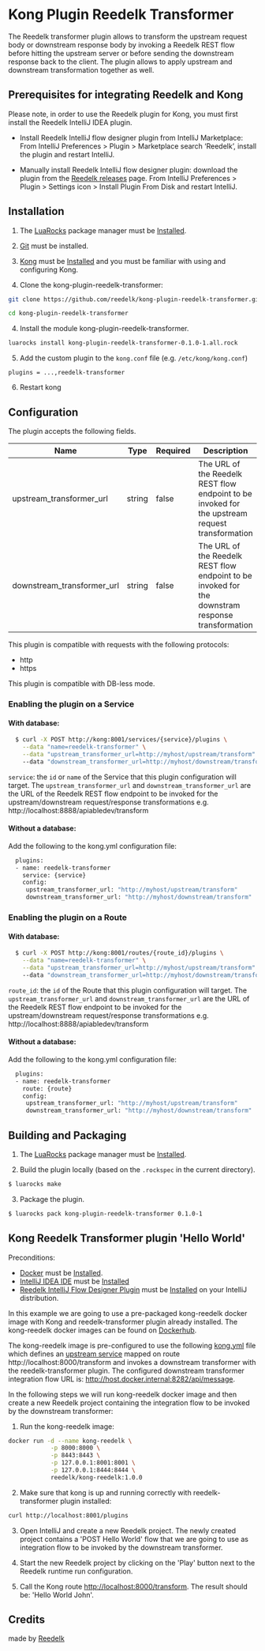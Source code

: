 # Kong Plugin Reedelk Transformer

The Reedelk transformer plugin allows to transform the upstream request body or downstream response body by invoking a Reedelk REST flow before hitting the upstream server or before sending the downstream response back to the client. The plugin allows to apply upstream and downstream transformation together as well.

## Prerequisites for integrating Reedelk and Kong
Please note, in order to use the Reedelk plugin for Kong, you must first install the Reedelk IntelliJ IDEA plugin.

* Install Reedelk IntelliJ flow designer plugin from IntelliJ Marketplace: From IntelliJ Preferences > Plugin > Marketplace search ‘Reedelk’, install the plugin and restart IntelliJ.

* Manually install Reedelk IntelliJ flow designer plugin: download the plugin from the [Reedelk releases](https://www.reedelk.com/documentation/releases) page.
From IntelliJ Preferences > Plugin > Settings icon > Install Plugin From Disk and restart IntelliJ.

## Installation

1. The [LuaRocks](http://luarocks.org) package manager must be [Installed](https://github.com/luarocks/luarocks/wiki/Download).

2. [Git](https://git-scm.com/downloads) must be installed.

2. [Kong](https://getkong.org) must be [Installed](https://getkong.org/install/) and you must be familiar with using and configuring Kong.

3. Clone the kong-plugin-reedelk-transformer:
```bash
git clone https://github.com/reedelk/kong-plugin-reedelk-transformer.git

cd kong-plugin-reedelk-transformer
```

4. Install the module kong-plugin-reedelk-transformer.
```bash
luarocks install kong-plugin-reedelk-transformer-0.1.0-1.all.rock
```

5. Add the custom plugin to the `kong.conf` file (e.g. `/etc/kong/kong.conf`)
```
plugins = ...,reedelk-transformer
```
6. Restart kong

## Configuration

The plugin accepts the following fields.

|Name    |Type|Required|Description                                                             |
|--------|----|--------|------------------------------------------------------------------------|
|upstream_transformer_url|string|false    | The URL of the Reedelk REST flow endpoint to be invoked for the upstream request transformation|
|downstream_transformer_url|string|false    | The URL of the Reedelk REST flow endpoint to be invoked for the downstram response transformation|

This plugin is compatible with requests with the following protocols:

* http
* https

This plugin is compatible with DB-less mode.

### Enabling the plugin on a Service

#### With database:

```bash
  $ curl -X POST http://kong:8001/services/{service}/plugins \
    --data "name=reedelk-transformer" \
    --data "upstream_transformer_url=http://myhost/upstream/transform"
    --data "downstream_transformer_url=http://myhost/downstream/transform"
```

`service`: the `id` or `name` of the Service that this plugin configuration will target. The `upstream_transformer_url` and `downstream_transformer_url` are the URL of the Reedelk REST flow endpoint to be invoked for the upstream/downstream request/response transformations e.g. http://localhost:8888/apiabledev/transform

#### Without a database:
Add the following to the kong.yml configuration file:

```bash
  plugins:
  - name: reedelk-transformer
    service: {service}
    config:
     upstream_transformer_url: "http://myhost/upstream/transform"
     downstream_transformer_url: "http://myhost/downstream/transform"
```

### Enabling the plugin on a Route

#### With database:

```bash
  $ curl -X POST http://kong:8001/routes/{route_id}/plugins \
    --data "name=reedelk-transformer" \
    --data "upstream_transformer_url=http://myhost/upstream/transform"
    --data "downstream_transformer_url=http://myhost/downstream/transform"
```

`route_id`: the `id` of the Route that this plugin configuration will target. The `upstream_transformer_url` and `downstream_transformer_url` are the URL of the Reedelk REST flow endpoint to be invoked for the upstream/downstream request/response transformations e.g. http://localhost:8888/apiabledev/transform

#### Without a database:
Add the following to the kong.yml configuration file:

```bash
  plugins:
  - name: reedelk-transformer
    route: {route}
    config:
     upstream_transformer_url: "http://myhost/upstream/transform"
     downstream_transformer_url: "http://myhost/downstream/transform"
```

## Building and Packaging

1. The [LuaRocks](http://luarocks.org) package manager must be [Installed](https://github.com/luarocks/luarocks/wiki/Download).

2. Build the plugin locally (based on the `.rockspec` in the current directory).

```bash
$ luarocks make
```

3. Package the plugin.

```bash
$ luarocks pack kong-plugin-reedelk-transformer 0.1.0-1
```

## Kong Reedelk Transformer plugin 'Hello World'

Preconditions:

* [Docker](https://www.docker.com/) must be [Installed](https://www.docker.com/get-started).
* [IntelliJ IDEA IDE](https://www.jetbrains.com/idea/) must be [Installed](https://www.jetbrains.com/idea/download)
* [Reedelk IntelliJ Flow Designer Plugin](https://www.reedelk.com/documentation/intellijplugin) must be [Installed](https://www.reedelk.com/documentation/intellijplugin) on your IntelliJ distribution.


In this example we are going to use a pre-packaged kong-reedelk docker image with Kong and reedelk-transformer plugin already installed. The kong-reedelk docker images can be found on [Dockerhub](https://hub.docker.com/repository/docker/reedelk/kong-reedelk). 

The kong-reedelk image is pre-configured to use the following [kong.yml](https://github.com/reedelk/kong-plugin-reedelk-transformer/blob/master/kong.yml) file which defines an [upstream service](https://www.reedelk.com/tutorials/upstream/service) mapped on route http://localhost:8000/transform and invokes a downstream transformer with the reedelk-transformer plugin. The configured downstream transformer integration flow URL is: http://host.docker.internal:8282/api/message. 

In the following steps we will run kong-reedelk docker image and then create a new Reedelk project containing the integration flow to be invoked by the downstream transformer:

1. Run the kong-reedelk image:
```bash
docker run -d --name kong-reedelk \
            -p 8000:8000 \
            -p 8443:8443 \
            -p 127.0.0.1:8001:8001 \
            -p 127.0.0.1:8444:8444 \
            reedelk/kong-reedelk:1.0.0
```

2. Make sure that kong is up and running correctly with reedelk-transformer plugin installed:
```bash
curl http://localhost:8001/plugins
```

3. Open IntelliJ and create a new Reedelk project. The newly created project contains a 'POST Hello World' flow that we are going to use as integration flow to be invoked by the downstream transformer.

4. Start the new Reedelk project by clicking on the 'Play' button next to the Reedelk runtime run configuration.

5. Call the Kong route [http://localhost:8000/transform](http://localhost:8000/transform). The result should be: 'Hello World John'.


## Credits

made by [Reedelk](https://www.reedelk.com/)